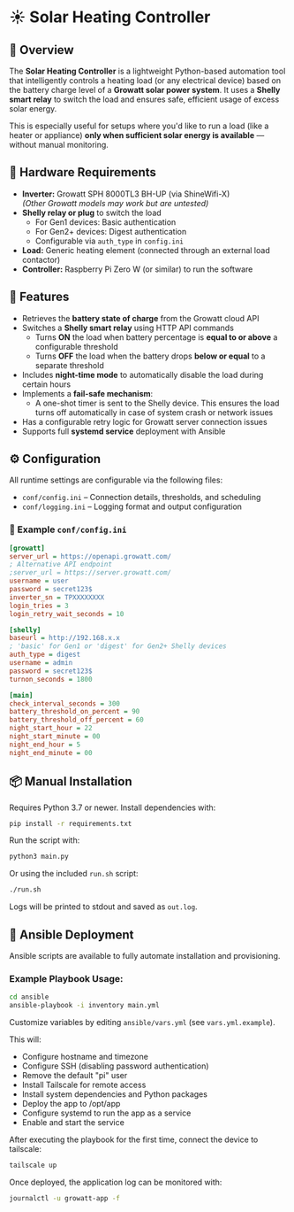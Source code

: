# ☀️ Solar Heating Controller

## 🔌 Overview

The **Solar Heating Controller** is a lightweight Python-based automation tool that intelligently controls a heating load (or any electrical device) based on the battery charge level of a **Growatt solar power system**. It uses a **Shelly smart relay** to switch the load and ensures safe, efficient usage of excess solar energy.

This is especially useful for setups where you'd like to run a load (like a heater or appliance) **only when sufficient solar energy is available** — without manual monitoring.

## 🧰 Hardware Requirements

- **Inverter:** Growatt SPH 8000TL3 BH-UP (via ShineWifi-X)  
  _(Other Growatt models may work but are untested)_
- **Shelly relay or plug** to switch the load  
  - For Gen1 devices: Basic authentication  
  - For Gen2+ devices: Digest authentication  
  - Configurable via `auth_type` in `config.ini`
- **Load:** Generic heating element (connected through an external load contactor)
- **Controller:** Raspberry Pi Zero W (or similar) to run the software

## 🧠 Features

- Retrieves the **battery state of charge** from the Growatt cloud API
- Switches a **Shelly smart relay** using HTTP API commands
  - Turns **ON** the load when battery percentage is **equal to or above** a configurable threshold
  - Turns **OFF** the load when the battery drops **below or equal** to a separate threshold
- Includes **night-time mode** to automatically disable the load during certain hours
- Implements a **fail-safe mechanism**:  
  - A one-shot timer is sent to the Shelly device. This ensures the load turns off automatically in case of system crash or network issues
- Has a configurable retry logic for Growatt server connection issues
- Supports full **systemd service** deployment with Ansible

## ⚙️ Configuration

All runtime settings are configurable via the following files:
- `conf/config.ini` – Connection details, thresholds, and scheduling
- `conf/logging.ini` – Logging format and output configuration

### 📄 Example `conf/config.ini`

```ini
[growatt]
server_url = https://openapi.growatt.com/
; Alternative API endpoint
;server_url = https://server.growatt.com/
username = user
password = secret123$
inverter_sn = TPXXXXXXXX
login_tries = 3
login_retry_wait_seconds = 10

[shelly]
baseurl = http://192.168.x.x
; 'basic' for Gen1 or 'digest' for Gen2+ Shelly devices
auth_type = digest
username = admin
password = secret123$
turnon_seconds = 1800

[main]
check_interval_seconds = 300
battery_threshold_on_percent = 90
battery_threshold_off_percent = 60
night_start_hour = 22
night_start_minute = 00
night_end_hour = 5
night_end_minute = 00
```

## 📦 Manual Installation

Requires Python 3.7 or newer. Install dependencies with:

```bash
pip install -r requirements.txt
```

Run the script with:

```bash
python3 main.py
```

Or using the included `run.sh` script:

```bash
./run.sh
```

Logs will be printed to stdout and saved as `out.log`.

## 🧪 Ansible Deployment

Ansible scripts are available to fully automate installation and provisioning.

### Example Playbook Usage:

```bash
cd ansible
ansible-playbook -i inventory main.yml
```

Customize variables by editing `ansible/vars.yml` (see `vars.yml.example`).

This will:

- Configure hostname and timezone
- Configure SSH (disabling password authentication)
- Remove the default "pi" user
- Install Tailscale for remote access
- Install system dependencies and Python packages
- Deploy the app to /opt/app
- Configure systemd to run the app as a service
- Enable and start the service

After executing the playbook for the first time, connect the device to tailscale:

```bash
tailscale up
```

Once deployed, the application log can be monitored with:

```bash
journalctl -u growatt-app -f
```